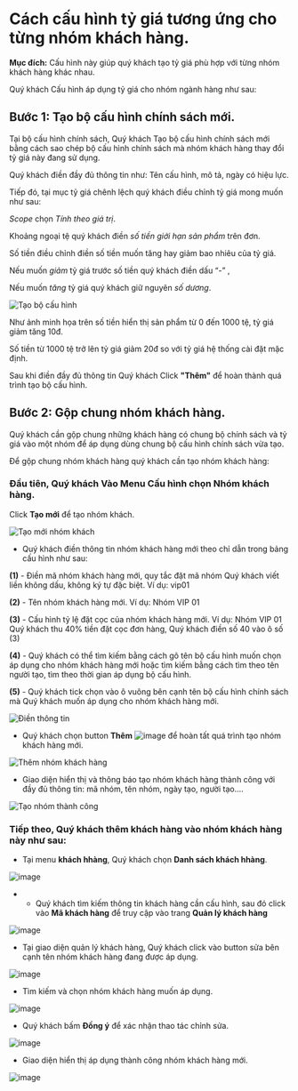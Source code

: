 # Cách cấu hình tỷ giá tương ứng cho từng nhóm khách hàng. 
**Mục đích:** Cấu hình này giúp quý khách tạo tỷ giá phù hợp với từng nhóm khách hàng khác nhau. 

Quý khách Cấu hình áp dụng tỷ giá cho nhóm ngành hàng như sau: 

 ## Bước 1: Tạo bộ cấu hình chính sách mới.
 
Tại bộ cấu hình chính sách, Quý khách Tạo bộ cấu hình chính sách mới bằng cách sao chép bộ cấu hình chính sách mà nhóm khách hàng thay đổi tỷ giá này đang sử dụng.

Quý khách điền đầy đủ thông tin như: Tên cấu hình, mô tả, ngày có hiệu lực. 

Tiếp đó, tại mục tỷ giá chênh lệch quý khách điều chỉnh tỷ giá mong muốn như sau:  

*Scope* chọn *Tính theo giá trị*. 

Khoảng ngoại tệ quý khách điền *số tiền giới hạn sản phẩm* trên đơn. 

Số tiền điều chỉnh điền số tiền muốn tăng hay giảm bao nhiêu của tỷ giá.

Nếu muốn *giảm* tỷ giá trước số tiền quý khách điền dấu “-” , 

Nếu muốn *tăng* tỷ giá quý khách giữ nguyên *số dương*. 

![Tạo bộ cấu hình](https://github.com/gobizvn/gobiz-docs/assets/135328227/acad09d2-ead2-464d-8b49-8eae0ba70a9b)


Như ảnh minh họa trên số tiền hiển thị sản phẩm từ 0 đến 1000 tệ, tỷ giá giảm tăng 10đ. 

Số tiền từ 1000 tệ trở lên tỷ giá giảm 20đ so với tỷ giá hệ thống cài đặt mặc định.

Sau khi điền đầy đủ thông tin Quý khách Click **"Thêm"** để hoàn thành quá trình tạo bộ cấu hình. 

## Bước 2: Gộp chung nhóm khách hàng. 

Quý khách cần gộp chung những khách hàng có chung bộ chính sách và tỷ giá vào một nhóm để áp dụng dùng chung bộ cấu hình chính sách vừa tạo. 

Để gộp chung nhóm khách hàng quý khách cần tạo nhóm khách hàng: 

### Đầu tiên, Quý khách Vào **Menu Cấu hình** chọn **Nhóm khách hàng**. 

Click **Tạo mới** để tạo nhóm khách.

![Tạo mới nhóm khách](https://github.com/gobizvn/gobiz-docs/assets/135328227/d3907172-a134-41cf-9822-4f074ddf13ab)

- Quý khách điền thông tin nhóm khách hàng mới theo chỉ dẫn trong bảng cấu hình như sau:

**(1)** - Điền mã nhóm khách hàng mới, quy tắc đặt mã nhóm Quý khách viết liền không dấu, không ký tự đặc biệt. 
Ví dụ: vip01

**(2)** - Tên nhóm khách hàng mới.
Ví dụ: Nhóm VIP 01

**(3)** - Cấu hình tỷ lệ đặt cọc của nhóm khách hàng mới.
Ví dụ: Nhóm VIP 01 Quý khách thu 40% tiền đặt cọc đơn hàng, Quý khách điền số 40 vào ô số (3)

**(4)** - Quý khách có thể tìm kiếm bằng cách gõ tên bộ cấu hình muốn chọn áp dụng cho nhóm khách hàng mới hoặc tìm kiếm bằng cách tìm theo tên người tạo, tìm theo thời gian áp dụng bộ cấu hình.

**(5)** - Quý khách tick chọn vào ô vuông bên cạnh tên bộ cấu hình chính sách mà Quý khách muốn áp dụng cho nhóm khách hàng mới.

![Điền thông tin](https://user-images.githubusercontent.com/73226975/160045981-7f5d1a5c-af65-4aed-9bbe-b250896dbd9b.png)

- Quý khách chọn button **Thêm** ![image](https://user-images.githubusercontent.com/73226975/160047326-05e31b67-1661-4f95-8544-d1b7dd590742.png) để hoàn tất quá trình tạo nhóm khách hàng mới.

![Thêm nhóm khách hàng](https://user-images.githubusercontent.com/73226975/160047195-b6b0d8c1-a688-4024-983e-0b7214b61d95.png)

- Giao diện hiển thị và thông báo tạo nhóm khách hàng thành công với đầy đủ thông tin: mã nhóm, tên nhóm, ngày tạo, người tạo....

![Tạo nhóm thành công](https://user-images.githubusercontent.com/73226975/160047855-a79f5ee4-3866-4a61-838b-5a45cebb7972.png)

### Tiếp theo, Quý khách thêm khách hàng vào nhóm khách hàng này như sau: 

- Tại menu **khách hhàng**, Quý khách chọn **Danh sách khách hhàng**.

![image](https://github.com/gobizvn/gobiz-docs/assets/135328227/2b450bc3-e056-40d9-95d2-9cdd276ae94d)

- - Quý khách tìm kiếm thông tin khách hàng cần cấu hình, sau đó click vào **Mã khách hàng** để truy cập vào trang **Quản lý khách hàng**

![image](https://user-images.githubusercontent.com/73226975/160053361-0e730afb-f321-45db-b8b1-dd7d852a94c9.png)

- Tại giao diện quản lý khách hàng, Quý khách click vào button sửa bên cạnh tên nhóm khách hàng đang được áp dụng.

![image](https://user-images.githubusercontent.com/73226975/160053446-d669743a-9c42-48d0-ac48-07f5d7cecf97.png)

- Tìm kiếm và chọn nhóm khách hàng muốn áp dụng.

![image](https://user-images.githubusercontent.com/73226975/160053495-2c73ec52-dee3-4dcb-a0a5-c464da1e45e5.png)

- Quý khách bấm **Đồng ý** để xác nhận thao tác chỉnh sửa.

![image](https://user-images.githubusercontent.com/73226975/160053523-62e931af-8bca-432f-adf3-e92cd332eea4.png)

- Giao diện hiển thị áp dụng thành công nhóm khách hàng mới.

![image](https://user-images.githubusercontent.com/73226975/160053555-b427f931-892c-4f4f-961d-96b672c9037b.png)






